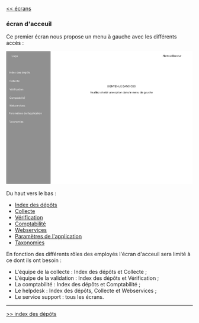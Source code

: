 [<< écrans](./2-2-0-écrans.md)


### écran d'acceuil ### 

Ce premier écran nous propose un menu à gauche avec les différents accès : 

![écran d'accueil](./Images\Menu_acceuil.png)

Du haut vers le bas : 
- [Index des dépôts](./2-2-2-index-dépôts.md)
- [Collecte](./2-2-3-gestion-collecte.md)
- [Vérification](./2-2-4-vérification-données.md)
- [Comptabilité](./2-2-5-comptabilité.md)
- [Webservices](./2-2-6-webservices.md)
- [Paramètres de l'application](./2-2-7-paramètres-application.md)
- [Taxonomies](./2-2-8-taxonomies.md)

En fonction des différents rôles des employés l'écran d'acceuil sera limité à ce dont ils ont besoin :
- L'équipe de la collecte : Index des dépôts et Collecte ;
- L'équipe de la validation : Index des dépôts et Vérification ;
- La comptabilité : Index des dépôts et Comptabilité ;
- Le helpdesk : Index des dépôts, Collecte et Webservices ;
- Le service support : tous les écrans.

---

[>> index des dépôts](2-2-2-index-dépôts.md)